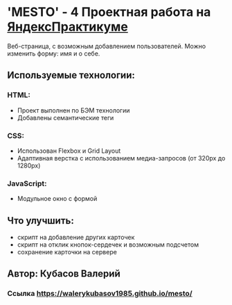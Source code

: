 # 'MESTO' - 4 Проектная работа на [ЯндексПрактикуме](https://practicum.yandex.ru/)
Веб-страница, с возможным добавлением пользователей. Можно изменить форму: имя и о себе.
## Используемые технологии:
### HTML: 
* Проект выполнен по БЭМ технологии
* Добавлены семантические теги
### CSS:
* Использован Flexbox и Grid Layout
* Адаптивная верстка с использованием медиа-запросов (от 320px до 1280px)
### JavaScript:
* Модульное окно с формой
## Что улучшить:
* скрипт на добавление других карточек
* скрипт на отклик кнопок-сердечек и возможным подсчетом
* сохранение карточки на сервере
## Автор: Кубасов Валерий
### Ссылка https://walerykubasov1985.github.io/mesto/
